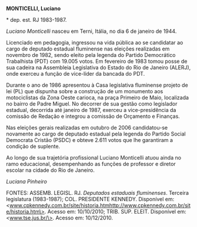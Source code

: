 **MONTICELLI, Luciano**

\* dep. est. RJ 1983-1987.

*Luciano Monticelli* nasceu em Terni, Itália, no dia 6 de janeiro de
1944.

Licenciado em pedagogia, ingressou na vida pública ao se candidatar ao
cargo de deputado estadual fluminense nas eleições realizadas em
novembro de 1982, sendo eleito pela legenda do Partido Democrático
Trabalhista (PDT) com 19.005 votos. Em fevereiro de 1983 tomou posse de
sua cadeira na Assembleia Legislativa do Estado do Rio de Janeiro
(ALERJ), onde exerceu a função de vice-líder da bancada do PDT.

Durante o ano de 1986 apresentou à Casa legislativa fluminense projeto
de lei (PL) que dispunha sobre a construção de um monumento aos
motociclistas da Zona Oeste carioca, na praça Primeiro de Maio,
localizada no bairro de Padre Miguel. No decorrer de sua gestão como
legislador estadual, decorrida até janeiro de 1987, exerceu a
vice-presidência da comissão de Redação e integrou a comissão de
Orçamento e Finanças.

Nas eleições gerais realizadas em outubro de 2006 candidatou-se
novamente ao cargo de deputado estadual pela legenda do Partido Social
Democrata Cristão (PSDC) e obteve 2.611 votos que lhe garantiram a
condição de suplente.

Ao longo de sua trajetória profissional Luciano Monticelli atuou ainda
no ramo educacional, desempenhando as funções de professor e diretor
escolar na cidade do Rio de Janeiro.

*Luciana Pinheiro*

FONTES: ASSEMB. LEGISL. RJ. *Deputados estaduais fluminenses*. Terceira
legislatura (1983-1987); COL. PRESIDENTE KENNEDY. Disponível em:
\<www.cpkennedy.com.br/site/historia.htmhttp://www.cpkennedy.com.br/site/historia.htm\>.
Acesso em: 10/10/2010; TRIB. SUP. ELEIT. Disponível em:
\<www.tse.jus.br/\>. Acesso em: 10/12/2010.
